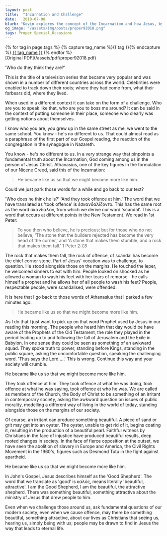 ```yaml
---
layout: post
title:  "Incarnation and Challenge"
date:   2018-07-08
blurb: "Kevin explores the concept of the Incarnation and how Jesus, by becoming human, invites us to become more like him. He discusses how Jesus' actions and teachings often led to scandal and offense, yet also to transformation and beauty. The sermon encourages Christians to be a positive irritant in society, challenging injustices and modeling a different way of living."
og_image: "/assets/img/posts/proper92018.png"
tags: Proper Special_Occasions
---    
```

<div class="tag-pills">
  {% for tag in page.tags %}
    {% capture tag_name %}{{ tag }}{% endcapture %}
    <a href="{{ site.baseurl }}/tag/{{ tag_name | slugify }}" class="tag-pill">{{ tag_name }}</a>
  {% endfor %}
</div>
[Original PDF](/assets/pdf/proper92018.pdf)

'Who do they think they are?'

This is the title of a television series that became very popular and was shown in a number of different countries across the world. Celebrities were enabled to track down their roots; where they had come from, what their forbears did, where they lived.

When used in a different context it can take on the form of a challenge. Who are you to speak like that, who are you to boss me around? It can be said in the context of putting someone in their place, someone who clearly was getting notions about themselves.

I know who you are, you grew up in the same street as me, we went to the same school. You know - he's no different to us. That could almost read as a paraphrase of the first part of our Gospel reading, the reaction of the congregation in the synagogue in Nazareth.

You know - he's no different to us. In a very strange way that pinpoints a fundamental truth about the Incarnation, God coming among us in the person of Jesus Christ. Athanasius, one of the key figures in the formulation of our Nicene Creed, said this of the Incarnation:

> He became like us so that we might become more like him.

Could we just park those words for a while and go back to our text?

'Who does he think he is?' 'And they took offence at him.' The word that we have translated as 'took offence' is ἐσκανδαλίζοντο. This has the same root as the word σκανδαλον, from which we derive our word 'scandal'. This is a word that occurs at different points in the New Testament. We read in 1st Peter:

> To you then who believe, he is precious; but for those who do not believe,
> 'The stone that the builders rejected
> has become the very head of the corner,'
> and
> 'A stone that makes them stumble,
> and a rock that makes them fall.' 1 Peter 2:7,8

The rock that makes them fall, the rock of offence, of scandal has become the chief corner stone. Part of Jesus' vocation was to challenge, to question. He stood alongside those on the margins. He touched the leper, he welcomed sinners to eat with him. People looked on shocked as he allowed a woman to wash his feet with her tears of remorse - he calls himself a prophet and he allows her of all people to wash his feet? People, respectable people, were scandalised, were offended.

It is here that I go back to those words of Athanasius that I parked a few minutes ago:

> He became like us so that we might become more like him.

As I do that I just want to pick up on that word Prophet used by Jesus in our reading this morning. The people who heard him that day would be have aware of the Prophets of the Old Testament, the role they played in the period leading up to and following the fall of Jerusalem and the Exile in Babylon. In one sense they could be seen as something of an awkward squad. They spoke truth to power, standing before Kings, standing in the public square, asking the uncomfortable question, speaking the challenging word. 'Thus says the Lord ….' This is wrong. Continue this way and your society will crumble.

He became like us so that we might become more like him.

They took offence at him. They took offence at what he was doing, took offence at what he was saying, took offence at who he was. We are called as members of the Church, the Body of Christ to be something of an irritant in contemporary society, asking the awkward question on issues of public morality, modelling a different way of living in the world of today, standing alongside those on the margins of our society.

Of course, an irritant can produce something beautiful. A piece of sand or grit may get into an oyster. The oyster, unable to get rid of it, begins coating it, resulting in the production of a beautiful pearl. Faithful witness by Christians in the face of injustice have produced beautiful results, deep rooted changes in society. In the face of fierce opposition at the outset, we have seen the abolition of slavery in Europe and America, the Civil Rights Movement in the 1960's, figures such as Desmond Tutu in the fight against apartheid.

He became like us so that we might become more like him.

In John's Gospel, Jesus describes himself as the 'Good Shepherd'. The word that we translate as 'good' is καλὸς, means literally 'beautiful, attractive'. I am the Good Shepherd, I am the beautiful, the attractive shepherd. There was something beautiful, something attractive about the ministry of Jesus that drew people to him.

Even when we challenge those around us, ask fundamental questions of our modern society, even when we cause offence, may there be something beautiful, something attractive, about our lives as Christians that seeing us, hearing us, simply being with us; people may be drawn to find in Jesus the way that leads to eternal life.
